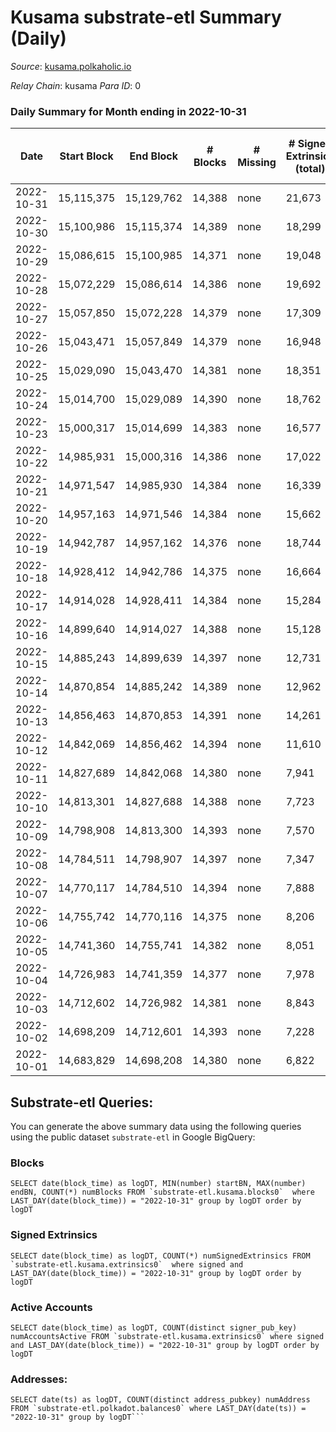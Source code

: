 # Kusama substrate-etl Summary (Daily)

_Source_: [kusama.polkaholic.io](https://kusama.polkaholic.io)

*Relay Chain*: kusama
*Para ID*: 0



### Daily Summary for Month ending in 2022-10-31


| Date | Start Block | End Block | # Blocks | # Missing | # Signed Extrinsics (total) | # Active Accounts | # Addresses with Balances | # Events | # Transfers | # XCM Transfers In | # XCM Transfers Out |
| ---- | ----------- | --------- | -------- | --------- | --------------------------- | ----------------- | ------------------------- | -------- | ----------- | ------------------ | ------------------- |
| 2022-10-31 | 15,115,375 | 15,129,762 | 14,388 | none  | 21,673 | 3,551 | 272,943 | 893,246 | 53,524 ($28,968,429) | 167 ($136,125) | 379 ($477,099) |
| 2022-10-30 | 15,100,986 | 15,115,374 | 14,389 | none  | 18,299 | 1,073 | 271,870 | 818,563 | 1,304 ($2,351,425) | 111 ($147,602) | 111 ($256,698) |
| 2022-10-29 | 15,086,615 | 15,100,985 | 14,371 | none  | 19,048 | 1,098 |  | 833,643 | 1,627 ($1,027,262) | 102 ($60,584.95) | 96 ($278,684) |
| 2022-10-28 | 15,072,229 | 15,086,614 | 14,386 | none  | 19,692 | 979 | 271,703 | 806,087 | 1,069 ($2,331,572) | 71 ($65,923.38) | 100 ($384,087) |
| 2022-10-27 | 15,057,850 | 15,072,228 | 14,379 | none  | 17,309 | 1,185 |  | 799,062 | 1,101 ($1,463,385) | 93 ($124,709) | 105 ($110,522) |
| 2022-10-26 | 15,043,471 | 15,057,849 | 14,379 | none  | 16,948 | 1,222 | 271,571 | 792,322 | 1,539 ($5,012,189) | 109 ($173,692) | 148 ($192,736) |
| 2022-10-25 | 15,029,090 | 15,043,470 | 14,381 | none  | 18,351 | 1,713 |  | 809,877 | 1,887 ($10,660,236) | 101 ($153,860) | 109 ($64,471.59) |
| 2022-10-24 | 15,014,700 | 15,029,089 | 14,390 | none  | 18,762 | 2,522 | 271,456 | 834,186 | 2,552 ($15,781,306) | 92 ($74,219.75) | 135 ($471,660) |
| 2022-10-23 | 15,000,317 | 15,014,699 | 14,383 | none  | 16,577 | 1,069 |  | 798,100 | 1,193 ($864,366) | 89 ($642,883) | 121 ($53,485.70) |
| 2022-10-22 | 14,985,931 | 15,000,316 | 14,386 | none  | 17,022 | 1,098 | 271,185 | 786,547 | 1,240 ($1,885,091) | 114 ($85,051.80) | 133 ($97,480.64) |
| 2022-10-21 | 14,971,547 | 14,985,930 | 14,384 | none  | 16,339 | 1,189 |  | 790,346 | 1,379 ($2,327,395) | 108 ($108,879) | 139 ($92,036.38) |
| 2022-10-20 | 14,957,163 | 14,971,546 | 14,384 | none  | 15,662 | 1,239 |  | 786,985 | 1,408 ($8,974,037) | 145 ($77,427.24) | 182 ($162,566) |
| 2022-10-19 | 14,942,787 | 14,957,162 | 14,376 | none  | 18,744 | 1,845 | 270,933 | 808,319 | 3,776 ($2,607,978) | 175 ($188,163) | 167 ($111,508) |
| 2022-10-18 | 14,928,412 | 14,942,786 | 14,375 | none  | 16,664 | 1,306 |  | 804,801 | 3,172 ($2,536,107) | 133 ($101,876) | 177 ($179,975) |
| 2022-10-17 | 14,914,028 | 14,928,411 | 14,384 | none  | 15,284 | 1,700 | 270,739 | 810,116 | 1,335 ($7,470,250) | 183 ($162,853) | 214 ($205,685) |
| 2022-10-16 | 14,899,640 | 14,914,027 | 14,388 | none  | 15,128 | 1,279 | 270,602 | 790,642 | 1,529 ($2,003,192) | 183 ($116,002) | 242 ($199,474) |
| 2022-10-15 | 14,885,243 | 14,899,639 | 14,397 | none  | 12,731 | 1,019 | 270,512 | 768,377 | 1,134 ($6,336,872) | 186 ($102,189) | 298 ($196,913) |
| 2022-10-14 | 14,870,854 | 14,885,242 | 14,389 | none  | 12,962 | 971 |  | 774,208 | 1,125 ($1,245,945) | 162 ($166,438) | 233 ($157,189) |
| 2022-10-13 | 14,856,463 | 14,870,853 | 14,391 | none  | 14,261 | 1,113 | 270,365 | 799,526 | 1,423 ($5,085,024) | 209 ($259,947) | 270 ($267,075) |
| 2022-10-12 | 14,842,069 | 14,856,462 | 14,394 | none  | 11,610 | 1,425 | 270,280 | 774,348 | 1,037 ($952,509) | 83 ($85,392.56) | 151 ($102,715) |
| 2022-10-11 | 14,827,689 | 14,842,068 | 14,380 | none  | 7,941 | 1,050 | 270,194 | 738,476 | 1,155 ($1,422,234) | 67 ($69,570.14) | 83 ($139,538) |
| 2022-10-10 | 14,813,301 | 14,827,688 | 14,388 | none  | 7,723 | 1,275 | 270,110 | 753,769 | 1,113 ($6,441,650) | 223 ($909,731) | 148 ($905,720) |
| 2022-10-09 | 14,798,908 | 14,813,300 | 14,393 | none  | 7,570 | 1,008 | 270,004 | 742,322 | 847 ($510,724) | 67 ($28,492.75) | 66 ($12,972.18) |
| 2022-10-08 | 14,784,511 | 14,798,907 | 14,397 | none  | 7,347 | 967 | 269,903 | 725,069 | 1,127 ($1,119,464) | 86 ($73,238.68) | 99 ($86,470.27) |
| 2022-10-07 | 14,770,117 | 14,784,510 | 14,394 | none  | 7,888 | 1,437 | 269,785 | 747,931 | 1,232 ($1,297,697) | 90 ($79,339.32) | 79 ($88,560.00) |
| 2022-10-06 | 14,755,742 | 14,770,116 | 14,375 | none  | 8,206 | 1,235 | 269,684 | 736,757 | 1,375 ($4,171,784) | 92 ($135,860) | 98 ($527,781) |
| 2022-10-05 | 14,741,360 | 14,755,741 | 14,382 | none  | 8,051 | 1,019 | 269,497 | 734,417 | 1,234 ($844,614) | 107 ($219,764) | 86 ($141,676) |
| 2022-10-04 | 14,726,983 | 14,741,359 | 14,377 | none  | 7,978 | 1,047 |  | 735,553 | 1,263 ($2,211,520) | 174 ($354,426) | 186 ($330,321) |
| 2022-10-03 | 14,712,602 | 14,726,982 | 14,381 | none  | 8,843 | 1,383 |  | 755,320 | 1,149 ($1,674,989) | 122 ($86,653.58) | 72 ($152,272) |
| 2022-10-02 | 14,698,209 | 14,712,601 | 14,393 | none  | 7,228 | 876 |  | 732,073 | 991 ($1,379,172) | 85 ($89,810.06) | 96 ($75,154.07) |
| 2022-10-01 | 14,683,829 | 14,698,208 | 14,380 | none  | 6,822 | 927 |  | 717,831 | 940 ($688,479) | 54 ($152,555) | 42 ($150,924) |

## Substrate-etl Queries:
You can generate the above summary data using the following queries using the public dataset `substrate-etl` in Google BigQuery:


### Blocks
```
SELECT date(block_time) as logDT, MIN(number) startBN, MAX(number) endBN, COUNT(*) numBlocks FROM `substrate-etl.kusama.blocks0`  where LAST_DAY(date(block_time)) = "2022-10-31" group by logDT order by logDT
```


### Signed Extrinsics
```
SELECT date(block_time) as logDT, COUNT(*) numSignedExtrinsics FROM `substrate-etl.kusama.extrinsics0`  where signed and LAST_DAY(date(block_time)) = "2022-10-31" group by logDT order by logDT
```


### Active Accounts
```
SELECT date(block_time) as logDT, COUNT(distinct signer_pub_key) numAccountsActive FROM `substrate-etl.kusama.extrinsics0` where signed and LAST_DAY(date(block_time)) = "2022-10-31" group by logDT order by logDT
```


### Addresses:
```
SELECT date(ts) as logDT, COUNT(distinct address_pubkey) numAddress FROM `substrate-etl.polkadot.balances0` where LAST_DAY(date(ts)) = "2022-10-31" group by logDT```

